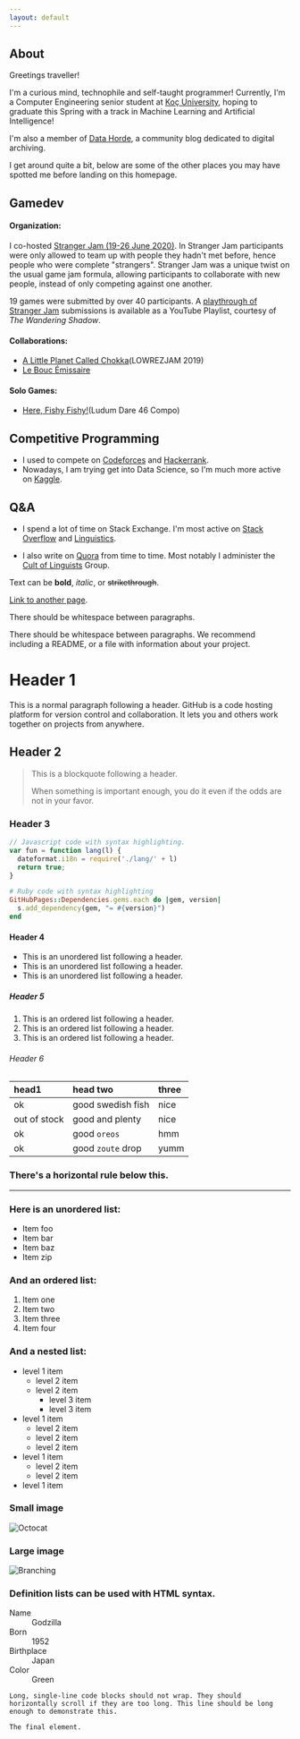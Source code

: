 ```yaml
---
layout: default
---
```


## About

Greetings traveller!

I'm a curious mind, technophile and self-taught programmer!
Currently, I'm a Computer Engineering senior student at [Koç University](https://www.ku.edu.tr/en/), hoping to graduate this Spring with a track in Machine Learning and Artificial Intelligence!

I'm also a member of [Data Horde](https://datahorde.org/), a community blog dedicated to digital archiving.

I get around quite a bit, below are some of the other places you may have spotted me before landing on this homepage.

[comment]: <> (Wikimedia, Academic Tree)

[comment]: <> (## Publications?)

[comment]: <> (## Active Projects)
[comment]: <> (https://github.com/madprogramer)

## Gamedev

#### Organization:

I co-hosted [Stranger Jam (19-26 June 2020)](https://itch.io/jam/strangerjam2020). In Stranger Jam participants were only allowed to team up with people they hadn't met before, hence people who were complete "strangers". Stranger Jam was a unique twist on the usual game jam formula, allowing participants to collaborate with new people, instead of only competing against one another.

19 games were submitted by over 40 participants. A [playthrough of Stranger Jam](https://www.youtube.com/playlist?list=PLjG0A3RTjh1Ti58VQ9hNe1alV4P7opc-N) submissions is available as a YouTube Playlist, courtesy of *The Wandering Shadow*.

#### Collaborations:
* [A Little Planet Called Chokka](https://efegiller.itch.io/a-little-planet-called-chokka)(LOWREZJAM 2019)
* [Le Bouc Émissaire](https://efegiller.itch.io/le-bouc-emissaire)

#### Solo Games:
* [Here, Fishy Fishy!](https://themadprogramer.itch.io/here-fishy-fishy)(Ludum Dare 46 Compo)

## Competitive Programming

* I used to compete on [Codeforces](https://codeforces.com/profile/themadprogramer) and [Hackerrank](https://www.hackerrank.com/themadpr0gramer).
* Nowadays, I am trying get into Data Science, so I'm much more active on [Kaggle](https://www.kaggle.com/themadprogramer).

## Q&A

* I spend a lot of time on Stack Exchange. I'm most active on [Stack Overflow](https://stackoverflow.com/users/2089784/madprogramer) and [Linguistics](https://linguistics.stackexchange.com/users/17465/madprogramer).

* I also write on [Quora](https://www.quora.com/profile/Ahmet-Akko%C3%A7-%E7%99%BD%E7%BE%8A-%E9%98%BF%E8%B5%AB%E9%BA%A6%E5%BE%B7) from time to time. Most notably I administer the [Cult of Linguists](https://linguistics.stackexchange.com/users/17465/madprogramer) Group.

Text can be **bold**, _italic_, or ~~strikethrough~~.

[Link to another page](./another-page.html).

There should be whitespace between paragraphs.

There should be whitespace between paragraphs. We recommend including a README, or a file with information about your project.

# Header 1

This is a normal paragraph following a header. GitHub is a code hosting platform for version control and collaboration. It lets you and others work together on projects from anywhere.

## Header 2

> This is a blockquote following a header.
>
> When something is important enough, you do it even if the odds are not in your favor.

### Header 3

```js
// Javascript code with syntax highlighting.
var fun = function lang(l) {
  dateformat.i18n = require('./lang/' + l)
  return true;
}
```

```ruby
# Ruby code with syntax highlighting
GitHubPages::Dependencies.gems.each do |gem, version|
  s.add_dependency(gem, "= #{version}")
end
```

#### Header 4

*   This is an unordered list following a header.
*   This is an unordered list following a header.
*   This is an unordered list following a header.

##### Header 5

1.  This is an ordered list following a header.
2.  This is an ordered list following a header.
3.  This is an ordered list following a header.

###### Header 6

| head1        | head two          | three |
|:-------------|:------------------|:------|
| ok           | good swedish fish | nice  |
| out of stock | good and plenty   | nice  |
| ok           | good `oreos`      | hmm   |
| ok           | good `zoute` drop | yumm  |

### There's a horizontal rule below this.

* * *

### Here is an unordered list:

*   Item foo
*   Item bar
*   Item baz
*   Item zip

### And an ordered list:

1.  Item one
1.  Item two
1.  Item three
1.  Item four

### And a nested list:

- level 1 item
  - level 2 item
  - level 2 item
    - level 3 item
    - level 3 item
- level 1 item
  - level 2 item
  - level 2 item
  - level 2 item
- level 1 item
  - level 2 item
  - level 2 item
- level 1 item

### Small image

![Octocat](https://github.githubassets.com/images/icons/emoji/octocat.png)

### Large image

![Branching](https://guides.github.com/activities/hello-world/branching.png)


### Definition lists can be used with HTML syntax.

<dl>
<dt>Name</dt>
<dd>Godzilla</dd>
<dt>Born</dt>
<dd>1952</dd>
<dt>Birthplace</dt>
<dd>Japan</dd>
<dt>Color</dt>
<dd>Green</dd>
</dl>

```
Long, single-line code blocks should not wrap. They should horizontally scroll if they are too long. This line should be long enough to demonstrate this.
```

```
The final element.
```
